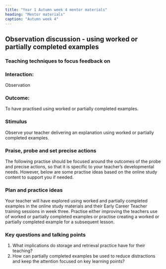 ```yaml
---
title: "Year 1 Autumn week 4 mentor materials"
heading: "Mentor materials"
caption: "Autumn week 4"
---
```



## Observation discussion - using worked or partially completed examples

### Teaching techniques to focus feedback on

### Interaction: 

Observation

### Outcome: 

To have practised using worked or partially completed examples.

### Stimulus

Observe your teacher delivering an explanation using worked or partially completed examples.

### Praise, probe and set precise actions

The following practise should be focused around the outcomes of the probe and precise actions, so that it is specific to your teacher’s developmental needs. However, below are some practise ideas based on the online study content to support you if needed.

### Plan and practice ideas

Your teacher will have explored using worked and partially completed examples in the online study materials and their Early Career Teacher training sessions in week three. Practise either improving the teachers use of worked or partially completed examples or practise creating a worked or partially completed example for a subsequent lesson.

### Key questions and talking points

1. What implications do storage and retrieval practice have for their teaching?
2. How can partially completed examples be used to reduce distractions and keep the attention focused on key learning points?

